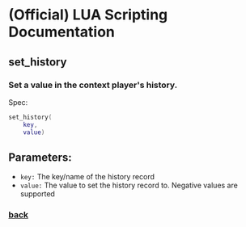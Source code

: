 
# (Official) LUA Scripting Documentation

## set_history

### Set a value in the context player's history.

Spec:
```lua
set_history(
	key,
	value)
```
## Parameters:
- `key:` The key/name of the history record
- `value:` The value to set the history record to. Negative values are supported
### [back](../history)
